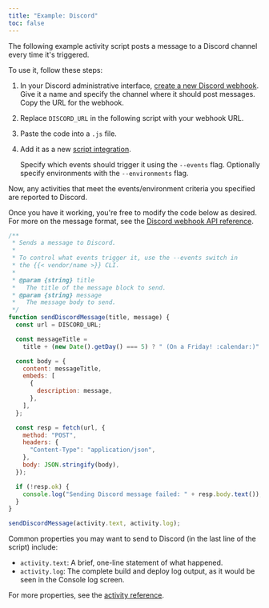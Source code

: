 ```yaml
---
title: "Example: Discord"
toc: false
---
```


The following example activity script posts a message to a Discord channel every time it's triggered.

To use it, follow these steps:

1. In your Discord administrative interface, [create a new Discord webhook](https://support.discord.com/hc/en-us/articles/228383668-Intro-to-Webhooks).
   Give it a name and specify the channel where it should post messages.
  Copy the URL for the webhook.
2. Replace `DISCORD_URL` in the following script with your webhook URL.
3. Paste the code into a `.js` file.
4. Add it as a new [script integration](./_index.md#installing).

   Specify which events should trigger it using the `--events` flag.
   Optionally specify environments with the `--environments` flag.

Now, any activities that meet the events/environment criteria you specified are reported to Discord.

Once you have it working, you're free to modify the code below as desired.
For more on the message format, see the [Discord webhook API reference](https://discord.com/developers/docs/resources/webhook#execute-webhook).

```javascript
/**
 * Sends a message to Discord.
 *
 * To control what events trigger it, use the --events switch in
 * the {{< vendor/name >}} CLI.
 *
 * @param {string} title
 *   The title of the message block to send.
 * @param {string} message
 *   The message body to send.
 */
function sendDiscordMessage(title, message) {
  const url = DISCORD_URL;

  const messageTitle =
    title + (new Date().getDay() === 5) ? " (On a Friday! :calendar:)" : "";

  const body = {
    content: messageTitle,
    embeds: [
      {
        description: message,
      },
    ],
  };

  const resp = fetch(url, {
    method: "POST",
    headers: {
      "Content-Type": "application/json",
    },
    body: JSON.stringify(body),
  });

  if (!resp.ok) {
    console.log("Sending Discord message failed: " + resp.body.text());
  }
}

sendDiscordMessage(activity.text, activity.log);
```

Common properties you may want to send to Discord (in the last line of the script) include:

- `activity.text`: A brief, one-line statement of what happened.
- `activity.log`: The complete build and deploy log output, as it would be seen in the Console log screen.

For more properties, see the [activity reference](./reference.md).
